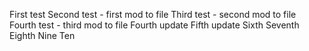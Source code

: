 First test
Second test - first mod to file
Third test - second mod to file
Fourth test - third mod to file
Fourth update
Fifth update
Sixth
Seventh
Eighth
Nine
Ten
